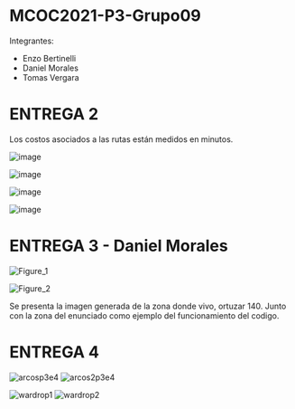 # MCOC2021-P3-Grupo09

Integrantes:
 * Enzo Bertinelli
 * Daniel Morales
 * Tomas Vergara

# ENTREGA 2

Los costos asociados a las rutas están medidos en minutos.

![image](https://user-images.githubusercontent.com/89056734/141026125-53b7139b-e4cc-41a4-9216-8c195f8ce38c.png)

![image](https://user-images.githubusercontent.com/89056734/141026157-27786e96-f662-4ab5-8f91-dd787c19f3b6.png)

![image](https://user-images.githubusercontent.com/89056734/141026183-e2cde269-e4d5-4b2b-869c-926bcdad0a0a.png)

![image](https://user-images.githubusercontent.com/89056734/141026200-cec7b2d7-0b04-405f-89a0-20a4053f6c94.png)

# ENTREGA 3 - Daniel Morales

![Figure_1](https://user-images.githubusercontent.com/88337429/141601874-8e994426-7bee-4810-b04b-a1623108185b.png)

![Figure_2](https://user-images.githubusercontent.com/88337429/141601875-a4e5673b-29b4-4870-9b8d-9c540eb1cea9.png)

Se presenta la imagen generada de la zona donde vivo, ortuzar 140. Junto con la zona del enunciado como ejemplo del funcionamiento del codigo.

# ENTREGA 4


![arcosp3e4](https://user-images.githubusercontent.com/88337429/141875711-918ec6a1-6708-4b6c-a202-55ec527c6583.png)
![arcos2p3e4](https://user-images.githubusercontent.com/88337429/141875716-8c814ab5-2be0-457a-8bd0-05ba0362e9d6.png)

![wardrop1](https://user-images.githubusercontent.com/88337429/141875719-81707188-acb1-4c72-99e4-c5071fafc50d.PNG)
![wardrop2](https://user-images.githubusercontent.com/88337429/141875725-a49be0f6-f945-4b81-8175-aba9ff43af23.PNG)

